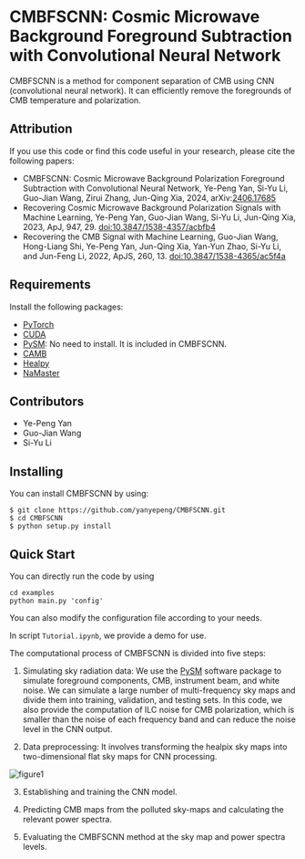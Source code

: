 # CMBFSCNN: Cosmic Microwave Background Foreground Subtraction with Convolutional Neural Network



CMBFSCNN is  a method for component separation of CMB using CNN (convolutional neural network). It can efficiently remove the foregrounds of CMB temperature and polarization.





## Attribution

If you use this code or  find this code useful in your research,  please cite the following papers:

* CMBFSCNN: Cosmic Microwave Background Polarization Foreground Subtraction with Convolutional Neural Network, Ye-Peng Yan, Si-Yu Li, Guo-Jian Wang, Zirui Zhang, Jun-Qing Xia, 2024, arXiv:[2406.17685](https://arxiv.org/abs/2406.17685)
* Recovering Cosmic Microwave Background Polarization Signals with Machine Learning, Ye-Peng Yan, Guo-Jian Wang, Si-Yu Li, Jun-Qing Xia, 2023, ApJ, 947, 29. [doi:10.3847/1538-4357/acbfb4](https://iopscience.iop.org/article/10.3847/1538-4357/acbfb4)
* Recovering the CMB Signal with Machine Learning, Guo-Jian Wang, Hong-Liang Shi, Ye-Peng Yan, Jun-Qing Xia, Yan-Yun Zhao, Si-Yu Li, and Jun-Feng Li, 2022, ApJS, 260, 13. [doi:10.3847/1538-4365/ac5f4a](https://iopscience.iop.org/article/10.3847/1538-4365/ac5f4a)





## Requirements

Install the following packages:

- [PyTorch](https://pytorch.org/)
- [CUDA](https://developer.nvidia.com/cuda-downloads)
- [PySM](https://github.com/bthorne93/PySM_public): No need to install. It is included in CMBFSCNN.
- [CAMB](https://github.com/cmbant/CAMB)
- [Healpy](https://github.com/healpy/healpy)
- [NaMaster](https://github.com/LSSTDESC/NaMaster)







## Contributors

* Ye-Peng Yan
* Guo-Jian Wang
* Si-Yu Li

## Installing

You can install CMBFSCNN by using:

```
$ git clone https://github.com/yanyepeng/CMBFSCNN.git
$ cd CMBFSCNN
$ python setup.py install
```



## Quick Start

You can directly run the code by using

```
cd examples
python main.py 'config'
```

You can also modify the configuration file according to your needs.



In script `Tutorial.ipynb`, we provide a demo for use. 



The computational process of CMBFSCNN is divided into five steps: 

1) Simulating sky radiation data: We use the [PySM](https://github.com/bthorne93/PySM_public) software package to simulate foreground components, CMB, instrument beam, and white noise. We can simulate a large number of multi-frequency sky maps and divide them into training, validation, and testing sets. In this code, we also provide the computation of ILC noise for CMB polarization, which is smaller than the noise of each frequency band and can reduce the noise level in the CNN output.

2)  Data preprocessing: It involves transforming the healpix sky maps into two-dimensional flat sky maps for CNN processing. 

   ![figure1](images/figure1.png)

3) Establishing and training the CNN model. 

4) Predicting CMB maps from  the polluted sky-maps and calculating the relevant power spectra. 

5) Evaluating the CMBFSCNN method at the sky map and power spectra levels.



